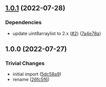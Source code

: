 ## [1.0.1](https://github.com/achingbrain/byte-access/compare/v1.0.0...v1.0.1) (2022-07-28)


### Dependencies

* update uint8arraylist to 2.x ([#2](https://github.com/achingbrain/byte-access/issues/2)) ([7a4e78a](https://github.com/achingbrain/byte-access/commit/7a4e78a87d2d0b862fc4424653d7e4f80869c9ed))

## 1.0.0 (2022-07-27)


### Trivial Changes

* initial import ([5dc58a9](https://github.com/achingbrain/byte-access/commit/5dc58a9f7850437bf869b48fac603c047d4dbd9d))
* rename ([26fc5f6](https://github.com/achingbrain/byte-access/commit/26fc5f62edd9b78dfafca951001f0a3c3a1d45aa))
